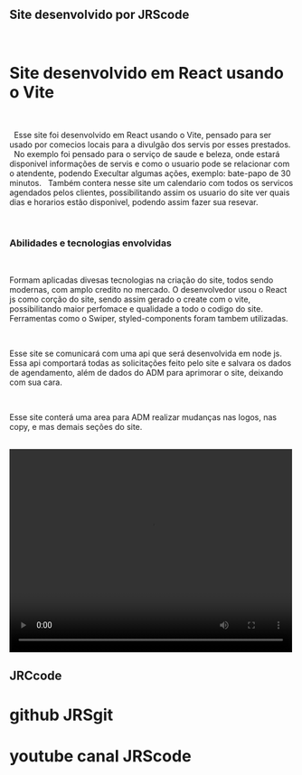 ## Site desenvolvido por JRScode
<br>
<h1>Site desenvolvido em React usando o Vite</h1>
<br>
<p>
&nbsp; Esse site foi desenvolvido em React usando o Vite, pensado para ser usado
por comecios locais para a divulgão dos servis por esses prestados.
&nbsp; No exemplo foi pensado para o serviço de saude e beleza, onde estará disponivel informações de servis e como o usuario pode se relacionar com o atendente, podendo 
Execultar algumas ações, exemplo: bate-papo de 30 minutos.
&nbsp; Também contera nesse site um calendario com todos os servicos agendados 
pelos clientes, possibilitando assim os usuario do site ver quais dias e horarios
estão disponivel, podendo assim fazer sua resevar.
</p>
<br>
<h3>Abilidades e tecnologias envolvidas</h3>
<br>
<p>Formam aplicadas divesas tecnologias na criação do site, todos sendo modernas,
com amplo credito no mercado. O desenvolvedor usou o React js como corção do site,
sendo assim gerado o create com o vite, possibilitando maior perfomace e qualidade 
a todo o codigo do site. Ferramentas como o Swiper, styled-components foram tambem utilizadas.
</p>
<br>
<p> Esse site se comunicará com uma api que será desenvolvida em node js. Essa api
  comportará todas as solicitações feito pelo site e salvara os dados de agendamento,
  além de dados do ADM para aprimorar o site, deixando com sua cara.
</p>
<br>
<p> Esse site conterá uma area para ADM realizar mudanças nas logos, nas copy, e mas demais seções do site.
</p>
<br>
<video  width="500" height="360" autoplay controls>
<source src='./public/videos_exemplos/site.mov' type="video/mov">
</video>

## JRCcode 

# github JRSgit

# youtube canal JRScode



